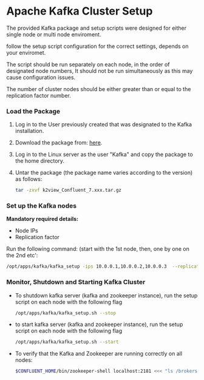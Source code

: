 # Apache Kafka Cluster Setup

The provided Kafka package and setup scripts were designed for either single node or multi node enviroment.

follow the setup script configuration for the correct settings, depends on your enviromet.

The script should be run separately on each node, in the order of designated node numbers, It should not be run simultaneously as this may cause configuration issues.

The number of cluster nodes should be either greater than or equal to the replication factor number.


### Load the Package 

1. Log in to the User previously created that was designated to the Kafka installation.

2. Download the package from: [here](https://download.k2view.com/index.php/s/tFnDRJEUyHiXPYL).

3. Log in to the Linux server as the user "Kafka" and copy the package to the home directory.

4. Untar the package (the package name varies according to the version) as follows:

	~~~bash
	tar -zxvf k2view_Confluent_7.xxx.tar.gz
	~~~

### Set up the Kafka nodes

**Mandatory required details:**
+ Node IPs
+ Replication factor

 Run the following command: (start with the 1st node, then, one by one on the 2nd etc':
~~~bash
/opt/apps/kafka/kafka_setup -ips 10.0.0.1,10.0.0.2,10.0.0.3  --replication_factor 3
~~~

### Monitor, Shutdown and Starting Kafka Cluster

* To shutdown kafka server (kafka and zookeeper instance), run the setup script on each node with the following flag

	~~~bash
	/opt/apps/kafka/kafka_setup.sh --stop
	~~~

* to start kafka server (kafka and zookeeper instance), run the setup script on each node with the following flag

	~~~bash
	/opt/apps/kafka/kafka_setup.sh --start
	~~~

* To verify that the Kafka and Zookeeper are running correctly on all nodes:

	~~~bash
	$CONFLUENT_HOME/bin/zookeeper-shell localhost:2181 <<< "ls /brokers/ids"
	~~~
